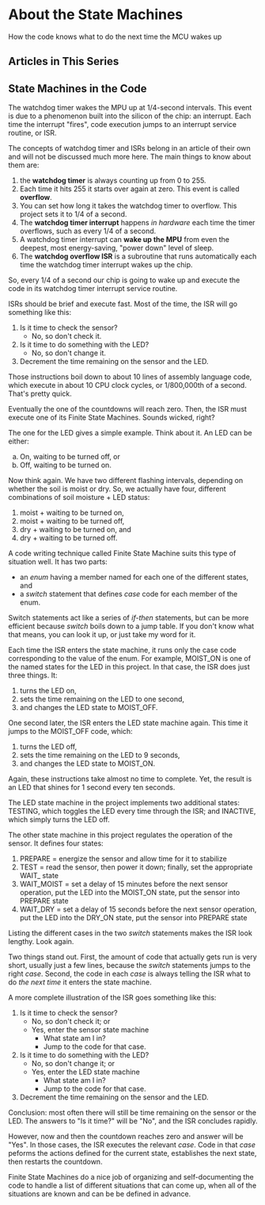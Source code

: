 # About the State Machines
How the code knows what to do the next time the MCU wakes up

## Articles in This Series

## State Machines in the Code
The watchdog timer wakes the MPU up at 1/4-second intervals. This event is due to a phenomenon built into the silicon of the chip: an interrupt. Each time the interrupt "fires", code execution jumps to an interrupt service routine, or ISR.

The concepts of watchdog timer and ISRs belong in an article of their own and will not be discussed much more here. The main things to know about them are:

1. the **watchdog timer** is always counting up from 0 to 255. 
2. Each time it hits 255 it starts over again at zero. This event is called **overflow**.
3. You can set how long it takes the watchdog timer to overflow. This project sets it to 1/4 of a second. 
4. The **watchdog timer interrupt** happens *in hardware* each time the timer overflows, such as every 1/4 of a second.
5. A watchdog timer interrupt can **wake up the MPU** from even the deepest, most energy-saving, "power down" level of sleep.
6. The **watchdog overflow ISR** is a subroutine that runs automatically each time the watchdog timer interrupt wakes up the chip.
  
So, every 1/4 of a second our chip is going to wake up and execute the code in its watchdog timer interrupt service routine.

ISRs should be brief and execute fast. Most of the time, the ISR will go something like this:

1. Is it time to check the sensor?
    * No, so don't check it.
2. Is it time to do something with the LED?
    * No, so don't change it.
3. Decrement the time remaining on the sensor and the LED.

Those instructions boil down to about 10 lines of assembly language code, which execute in about 10 CPU clock cycles, or 1/800,000th of a second. That's pretty quick.

Eventually the one of the countdowns will reach zero. Then, the ISR must execute one of its Finite State Machines. Sounds wicked, right?

The one for the LED gives a simple example. Think about it. An LED can be either:
<ol type="a">
  <li>On, waiting to be turned off, or</li>
  <li>Off, waiting to be turned on.</li>
</ol>

Now think again. We have two different flashing intervals, depending on whether the soil is moist or dry. So, we actually have four, different combinations of soil moisture + LED status:
1. moist + waiting to be turned on,
2. moist + waiting to be turned off,
3. dry + waiting to be turned on, and
4. dry + waiting to be turned off.

A code writing technique called Finite State Machine suits this type of situation well. It has two parts:
* an *enum* having a member named for each one of the different states, and
* a *switch* statement that defines *case* code for each member of the enum.

Switch statements act like a series of *if-then* statements, but can be more efficient because *switch* boils down to a jump table. If you don't know what that means, you can look it up, or just take my word for it.

Each time the ISR enters the state machine, it runs only the case code corresponding to the value of the enum. For example, MOIST_ON is one of the named states for the LED in this project. In that case, the ISR does just three things. It:
1. turns the LED on,
2. sets the time remaining on the LED to one second,
3. and changes the LED state to MOIST_OFF.

One second later, the ISR enters the LED state machine again. This time it jumps to the MOIST_OFF code, which:
1. turns the LED off,
2. sets the time remaining on the LED to 9 seconds,
3. and changes the LED state to MOIST_ON.

Again, these instructions take almost no time to complete. Yet, the result is an LED that shines for 1 second every ten seconds. 

The LED state machine in the project implements two additional states: TESTING, which toggles the LED every time through the ISR; and INACTIVE, which simply turns the LED off.

The other state machine in this project regulates the operation of the sensor. It defines four states:
1. PREPARE = energize the sensor and allow time for it to stabilize
2. TEST = read the sensor, then power it down; finally, set the appropriate WAIT_ state
3. WAIT_MOIST = set a delay of 15 minutes before the next sensor operation, put the LED into the MOIST_ON state, put the sensor into PREPARE state
4. WAIT_DRY = set a delay of 15 seconds before the next sensor operation, put the LED into the DRY_ON state, put the sensor into PREPARE state

Listing the different cases in the two *switch* statements makes the ISR look lengthy. Look again.

Two things stand out. First, the amount of code that actually gets run is very short, usually just a few lines, because the *switch* statements jumps to the right *case*. Second, the code in each *case* is always telling the ISR what to do *the next time* it enters the state machine.

A more complete illustration of the ISR goes something like this:

1. Is it time to check the sensor?
    * No, so don't check it; or
    * Yes, enter the sensor state machine
        * What state am I in?
        * Jump to the code for that case. 
2. Is it time to do something with the LED?
    * No, so don't change it; or
    * Yes, enter the LED state machine
        * What state am I in?
        * Jump to the code for that case. 
3. Decrement the time remaining on the sensor and the LED.

Conclusion: most often there will still be time remaining on the sensor or the LED. The answers to "Is it time?" will be "No", and the ISR concludes rapidly. 

However, now and then the countdown reaches zero and answer will be "Yes". In those cases, the ISR executes the relevant *case*. Code in that *case* peforms the actions defined for the current state, establishes the next state, then restarts the countdown. 

Finite State Machines do a nice job of organizing and self-documenting the code to handle a list of different situations that can come up, when all of the situations are known and can be be defined in advance.
